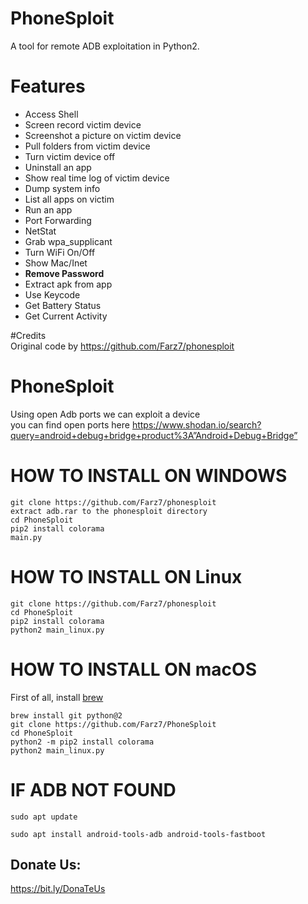# PhoneSploit
A tool for remote ADB exploitation in Python2.

# Features
* Access Shell
* Screen record victim device
* Screenshot a picture on victim device
* Pull folders from victim device
* Turn victim device off
* Uninstall an app
* Show real time log of victim device
* Dump system info
* List all apps on victim
* Run an app
* Port Forwarding
* NetStat
* Grab wpa_supplicant
* Turn WiFi On/Off
* Show Mac/Inet
* __Remove Password__
* Extract apk from app  
* Use Keycode   
* Get Battery Status
* Get Current Activity

#Credits
<br> Original code by https://github.com/Farz7/phonesploit
<br>

# PhoneSploit 



Using open Adb ports we can exploit a device
<br> you can find open ports here https://www.shodan.io/search?query=android+debug+bridge+product%3A”Android+Debug+Bridge”
<br>



# HOW TO INSTALL ON WINDOWS
```
git clone https://github.com/Farz7/phonesploit
extract adb.rar to the phonesploit directory 
cd PhoneSploit
pip2 install colorama
main.py
```

# HOW TO INSTALL ON Linux
```
git clone https://github.com/Farz7/phonesploit
cd PhoneSploit
pip2 install colorama
python2 main_linux.py
```

# HOW TO INSTALL ON macOS
First of all, install [brew](https://brew.sh)
```
brew install git python@2
git clone https://github.com/Farz7/PhoneSploit
cd PhoneSploit
python2 -m pip2 install colorama
python2 main_linux.py
```

# IF ADB NOT FOUND
```shell
sudo apt update

sudo apt install android-tools-adb android-tools-fastboot

```

## Donate Us:
   https://bit.ly/DonaTeUs

